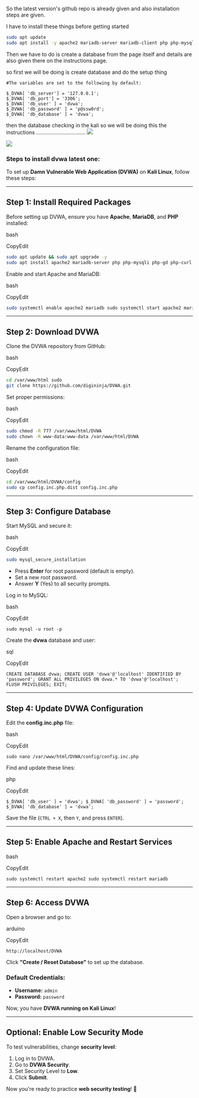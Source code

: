 So the latest version's github repo is already given and also installation steps are given.

I have to install these things before getting started
```bash
sudo apt update
sudo apt install -y apache2 mariadb-server mariadb-client php php-mysqli php-gd libapache2-mod-php
```
Then we have to do is create a database from the page itself and details are also given there on the instructions page.

so first we will be doing is create database and do the setup thing

```mysql
#The variables are set to the following by default:

$_DVWA[ 'db_server'] = '127.0.0.1';
$_DVWA[ 'db_port'] = '3306';
$_DVWA[ 'db_user' ] = 'dvwa';
$_DVWA[ 'db_password' ] = 'p@ssw0rd';
$_DVWA[ 'db_database' ] = 'dvwa';
```
then the database checking in the kali so we will be doing this
the instructions .................................
![](https://i.imgur.com/5Th0AbA.png)


![](https://i.imgur.com/H5pa8Ag.png)




### Steps to install dvwa latest one:
To set up **Damn Vulnerable Web Application (DVWA)** on **Kali Linux**, follow these steps:

---

## **Step 1: Install Required Packages**

Before setting up DVWA, ensure you have **Apache**, **MariaDB**, and **PHP** installed:

bash

CopyEdit

```bash
sudo apt update && sudo apt upgrade -y 
sudo apt install apache2 mariadb-server php php-mysqli php-gd php-curl -y
```

Enable and start Apache and MariaDB:

bash

CopyEdit

```bash
sudo systemctl enable apache2 mariadb sudo systemctl start apache2 mariadb
```


---

## **Step 2: Download DVWA**

Clone the DVWA repository from GitHub:

bash

CopyEdit

```bash
cd /var/www/html sudo
git clone https://github.com/digininja/DVWA.git
```


Set proper permissions:

bash

CopyEdit

```bash
sudo chmod -R 777 /var/www/html/DVWA 
sudo chown -R www-data:www-data /var/www/html/DVWA
```


Rename the configuration file:

bash

CopyEdit

```bash
cd /var/www/html/DVWA/config 
sudo cp config.inc.php.dist config.inc.php
```


---

## **Step 3: Configure Database**

Start MySQL and secure it:

bash

CopyEdit

```bash
sudo mysql_secure_installation
```


- Press **Enter** for root password (default is empty).
- Set a new root password.
- Answer **Y** (Yes) to all security prompts.

Log in to MySQL:

bash

CopyEdit

`sudo mysql -u root -p`

Create the **dvwa** database and user:

sql

CopyEdit

`CREATE DATABASE dvwa; CREATE USER 'dvwa'@'localhost' IDENTIFIED BY 'password'; GRANT ALL PRIVILEGES ON dvwa.* TO 'dvwa'@'localhost'; FLUSH PRIVILEGES; EXIT;`

---

## **Step 4: Update DVWA Configuration**

Edit the **config.inc.php** file:

bash

CopyEdit

`sudo nano /var/www/html/DVWA/config/config.inc.php`

Find and update these lines:

php

CopyEdit

`$_DVWA[ 'db_user' ] = 'dvwa'; $_DVWA[ 'db_password' ] = 'password'; $_DVWA[ 'db_database' ] = 'dvwa';`

Save the file (`CTRL + X`, then `Y`, and press `ENTER`).

---

## **Step 5: Enable Apache and Restart Services**

bash

CopyEdit

`sudo systemctl restart apache2 sudo systemctl restart mariadb`

---

## **Step 6: Access DVWA**

Open a browser and go to:

arduino

CopyEdit

`http://localhost/DVWA`

Click **"Create / Reset Database"** to set up the database.

### **Default Credentials:**

- **Username:** `admin`
- **Password:** `password`

Now, you have **DVWA running on Kali Linux**!

---

## **Optional: Enable Low Security Mode**

To test vulnerabilities, change **security level**:

1. Log in to DVWA.
2. Go to **DVWA Security**.
3. Set Security Level to **Low**.
4. Click **Submit**.

Now you're ready to practice **web security testing**! 🚀